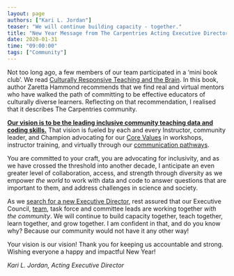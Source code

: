 ```yaml
---
layout: page
authors: ["Kari L. Jordan"]
teaser: "We will continue building capacity - together."
title: "New Year Message from The Carpentries Acting Executive Director"
date: 2020-01-31
time: "09:00:00"
tags: ["Community"]
---
```


Not too long ago, a few members of our team participated in a ‘mini book club’. We read [Culturally Responsive Teaching and the Brain](https://www.worldcat.org/title/culturally-responsive-teaching-and-the-brain-promoting-authentic-engagement-and-rigor-among-culturally-and-linguistically-diverse-students/oclc/889185083). In this book, author Zaretta Hammond recommends that we find real and virtual mentors who have walked the path of committing to be effective educators of culturally diverse learners. Reflecting on that recommendation, I realised that it describes The Carpentries community.

__[Our vision is to be the leading inclusive community teaching data and coding skills.](https://carpentries.org/about/)__ That vision is fueled by each and every Instructor, community leader, and Champion advocating for our [Core Values](https://carpentries.org/values/) in workshops, instructor training, and virtually through our [communication pathways](https://docs.carpentries.org/topic_folders/communications/tools/index.html). 

You are committed to your craft, you are advocating for inclusivity, and as we have crossed the threshold into another decade, I anticipate an even greater level of collaboration, access, and strength through diversity as we empower _the world_ to work with data and code to answer  questions that are important to them, and address challenges in science and society. 

As we [search for a new Executive Director](https://carpentries.org/blog/2020/01/executive-director-search/), rest assured that our Executive Council, [team](https://carpentries.org/team/), task force and committee leads are working together _with the community_. We will continue to build capacity together, teach together, learn together, and grow together. I am confident in that, and do you know why? Because our community would not have it any other way!

Your vision is our vision! Thank you for keeping us accountable and strong. Wishing everyone a happy and impactful New Year! 

_Kari L. Jordan, Acting Executive Director_
